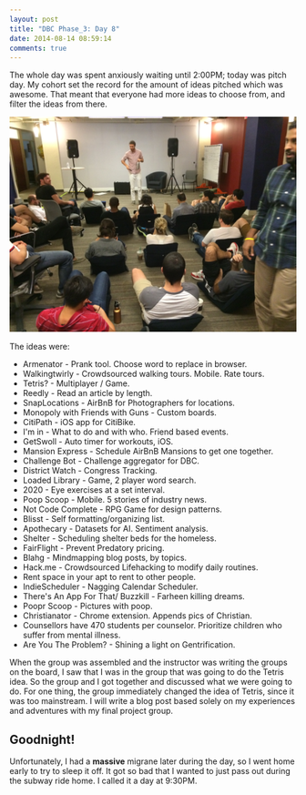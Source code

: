 ```yaml
---
layout: post
title: "DBC Phase_3: Day 8"
date: 2014-08-14 08:59:14
comments: true
---
```


The whole day was spent anxiously waiting until 2:00PM; today was pitch day. My cohort set the record for the amount of ideas pitched which was awesome. That meant that everyone had more ideas to choose from, and filter the ideas from there.

![alt text](/assets/img/pitch.jpg "Pitch day")

The ideas were:

  * Armenator - Prank tool. Choose word to replace in browser.
  * Walkingtwirly - Crowdsourced walking tours. Mobile. Rate tours.
  * Tetris? - Multiplayer / Game.
  * Reedly - Read an article by length.
  * SnapLocations - AirBnB for Photographers for locations.
  * Monopoly with Friends with Guns - Custom boards.
  * CitiPath - iOS app for CitiBike.
  * I'm in - What to do and with who. Friend based events.
  * GetSwoll - Auto timer for workouts, iOS.
  * Mansion Express - Schedule AirBnB Mansions to get one together.
  * Challenge Bot - Challenge aggregator for DBC.
  * District Watch - Congress Tracking.
  * Loaded Library - Game, 2 player word search.
  * 2020 - Eye exercises at a set interval.
  * Poop Scoop - Mobile. 5 stories of industry news.
  * Not Code Complete - RPG Game for design patterns.
  * Blisst - Self formatting/organizing list.
  * Apothecary - Datasets for AI. Sentiment analysis.
  * Shelter - Scheduling shelter beds for the homeless.
  * FairFlight - Prevent Predatory pricing.
  * Blahg - Mindmapping blog posts, by topics.
  * Hack.me - Crowdsourced Lifehacking to modify daily routines.
  * Rent space in your apt to rent to other people.
  * IndieScheduler - Nagging Calendar Scheduler.
  * There's An App For That/ Buzzkill - Farheen killing dreams.
  * Poopr Scoop - Pictures with poop.
  * Christianator - Chrome extension. Appends pics of Christian.
  * Counsellors have 470 students per counselor. Prioritize children who suffer from mental illness.
  * Are You The Problem? - Shining a light on Gentrification.

When the group was assembled and the instructor was writing the groups on the board, I saw that I was in the group that was going to do the Tetris idea. So the group and I got together and discussed what we were going to do. For one thing, the group immediately changed the idea of Tetris, since it was too mainstream. I will write a blog post based solely on my experiences and adventures with my final project group.

## Goodnight!

Unfortunately, I had a **massive** migrane later during the day, so I went home early to try to sleep it off. It got so bad that I wanted to just pass out during the subway ride home. I called it a day at 9:30PM.